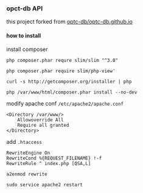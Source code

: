 ### opct-db API 

this project forked from [optc-db/optc-db.github.io](https://github.com/optc-db/optc-db.github.io)
#### how to install

install composer

`php composer.phar requre slim/slim "^3.0"`

`php composer.phar require slim/php-view'`

`curl -s http://getcomposer.org/installer | php`

`php /var/www/html/composer.phar install --no-dev`


modify apache conf `/etc/apache2/apache.conf`
```
<Directory /var/www/>
    Allowoverride All
    Require all granted
</Directory>
```

add `.htaccess`
```
RewriteEngine On 
RewriteCond %{REQUEST_FILENAME} !-f 
RewriteRule ^ index.php [QSA,L]
```

`a2enmod rewrite`

`sudo service apache2 restart`
